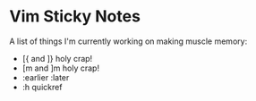 # Vim Sticky Notes
A list of things I'm currently working on making muscle memory:
* [{ and ]} holy crap!
* [m and ]m holy crap!
* :earlier :later
* :h quickref
